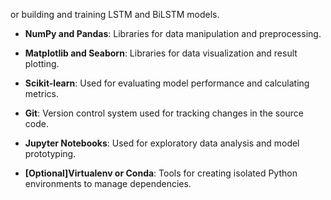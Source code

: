 or building and training LSTM and BiLSTM models.

- **NumPy and Pandas**: Libraries for data manipulation and preprocessing.

- **Matplotlib and Seaborn**: Libraries for data visualization and result plotting.

- **Scikit-learn**: Used for evaluating model performance and calculating metrics.

- **Git**: Version control system used for tracking changes in the source code.

- **Jupyter Notebooks**: Used for exploratory data analysis and model prototyping.

- **[Optional]Virtualenv or Conda**: Tools for creating isolated Python environments to manage dependencies.



